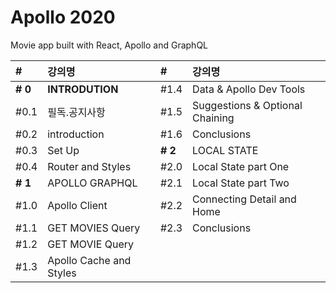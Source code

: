 # Apollo 2020

Movie app built with React, Apollo and GraphQL

| #       | 강의명                  | #       | 강의명                          |
| :------ | :---------------------- | :------ | :------------------------------ |
| **# 0** | **INTRODUTION**         | #1.4    | Data & Apollo Dev Tools         |
| #0.1    | 필독.공지사항           | #1.5    | Suggestions & Optional Chaining |
| #0.2    | introduction            | #1.6    | Conclusions                     |
| #0.3    | Set Up                  | **# 2** | LOCAL STATE                     |
| #0.4    | Router and Styles       | #2.0    | Local State part One            |
| **# 1** | APOLLO GRAPHQL          | #2.1    | Local State part Two            |
| #1.0    | Apollo Client           | #2.2    | Connecting Detail and Home      |
| #1.1    | GET MOVIES Query        | #2.3    | Conclusions                     |
| #1.2    | GET MOVIE Query         |
| #1.3    | Apollo Cache and Styles |
